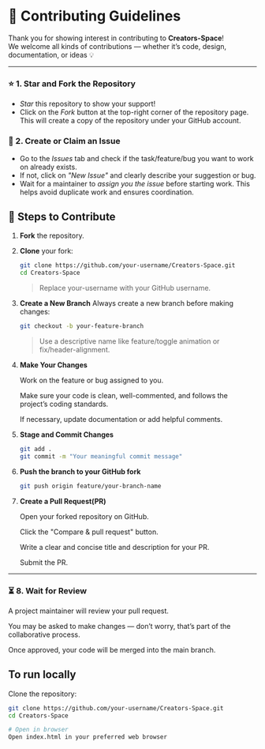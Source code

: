 # 🤝 Contributing Guidelines

Thank you for showing interest in contributing to **Creators-Space**!  
We welcome all kinds of contributions — whether it’s code, design, documentation, or ideas 💡

---
### ⭐ 1. Star and Fork the Repository

- *Star* this repository to show your support!  
- Click on the *Fork* button at the top-right corner of the repository page. This will create a copy of the repository under your GitHub account.


### 🐛 2. Create or Claim an Issue

- Go to the *Issues* tab and check if the task/feature/bug you want to work on already exists.
- If not, click on *"New Issue"* and clearly describe your suggestion or bug.
- Wait for a maintainer to *assign you the issue* before starting work. This helps avoid duplicate work and ensures coordination.

## 📌 Steps to Contribute

1. **Fork** the repository.
2. **Clone** your fork:
   ```bash
   git clone https://github.com/your-username/Creators-Space.git
   cd Creators-Space
   ```
   > Replace your-username with your GitHub username.
   
3. **Create a New Branch**
    Always create a new branch before making changes:
    ```bash
    git checkout -b your-feature-branch
    ```
    > Use a descriptive name like feature/toggle animation or fix/header-alignment.

4. **Make Your Changes**  
  
   Work on the feature or bug assigned to you.

   Make sure your code is clean, well-commented, and follows the project’s coding standards.

   If necessary, update documentation or add helpful comments.

5. **Stage and Commit Changes**
    ```bash
    git add .
    git commit -m "Your meaningful commit message"
    ```

6. **Push the branch to your GitHub fork**
    ```bash
    git push origin feature/your-branch-name
    ```

7. **Create a Pull Request(PR)**

    Open your forked repository on GitHub.

    Click the "Compare & pull request" button.

    Write a clear and concise title and description for your PR.

    Submit the PR.


---
### ⏳ 8. Wait for Review

A project maintainer will review your pull request.

You may be asked to make changes — don’t worry, that’s part of the collaborative process.

Once approved, your code will be merged into the main branch.

## To run locally
Clone the repository:

```bash
git clone https://github.com/your-username/Creators-Space.git
cd Creators-Space

# Open in browser
Open index.html in your preferred web browser
```
